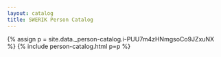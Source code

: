 ```yaml
---
layout: catalog
title: SWERIK Person Catalog
---
```

{% assign p = site.data._person-catalog.i-PUU7m4zHNmgsoCo9JZxuNX %}
{% include person-catalog.html p=p %}

